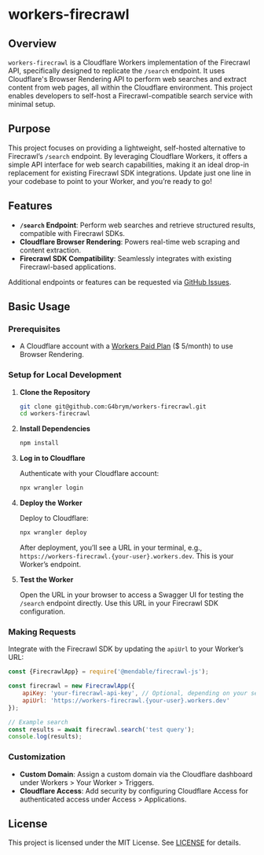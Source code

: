 # workers-firecrawl

## Overview

`workers-firecrawl` is a Cloudflare Workers implementation of the Firecrawl API, specifically designed to replicate the
`/search` endpoint. It uses Cloudflare's Browser Rendering API to perform web searches and extract content from web
pages, all within the Cloudflare environment. This project enables developers to self-host a Firecrawl-compatible search
service with minimal setup.

## Purpose

This project focuses on providing a lightweight, self-hosted alternative to Firecrawl’s `/search` endpoint. By
leveraging Cloudflare Workers, it offers a simple API interface for web search capabilities, making it an ideal drop-in
replacement for existing Firecrawl SDK integrations. Update just one line in your codebase to point to your Worker, and
you’re ready to go!

## Features

- **`/search` Endpoint**: Perform web searches and retrieve structured results, compatible with Firecrawl SDKs.
- **Cloudflare Browser Rendering**: Powers real-time web scraping and content extraction.
- **Firecrawl SDK Compatibility**: Seamlessly integrates with existing Firecrawl-based applications.

Additional endpoints or features can be requested
via [GitHub Issues](https://github.com/G4brym/workers-firecrawl/issues).

## Basic Usage

### Prerequisites

- A Cloudflare account with a [Workers Paid Plan](https://developers.cloudflare.com/workers/platform/pricing/) ($
  5/month) to use Browser Rendering.

### Setup for Local Development

1. **Clone the Repository**

   ```bash
   git clone git@github.com:G4brym/workers-firecrawl.git
   cd workers-firecrawl
   ```

2. **Install Dependencies**

   ```bash
   npm install
   ```

3. **Log in to Cloudflare**

   Authenticate with your Cloudflare account:

   ```bash
   npx wrangler login
   ```

4. **Deploy the Worker**

   Deploy to Cloudflare:

   ```bash
   npx wrangler deploy
   ```

   After deployment, you’ll see a URL in your terminal, e.g., `https://workers-firecrawl.{your-user}.workers.dev`. This
   is your Worker’s endpoint.

5. **Test the Worker**

   Open the URL in your browser to access a Swagger UI for testing the `/search` endpoint directly. Use this URL in your
   Firecrawl SDK configuration.

### Making Requests

Integrate with the Firecrawl SDK by updating the `apiUrl` to your Worker’s URL:

```javascript
const {FirecrawlApp} = require('@mendable/firecrawl-js');

const firecrawl = new FirecrawlApp({
    apiKey: 'your-firecrawl-api-key', // Optional, depending on your setup
    apiUrl: 'https://workers-firecrawl.{your-user}.workers.dev'
});

// Example search
const results = await firecrawl.search('test query');
console.log(results);
```

### Customization

- **Custom Domain**: Assign a custom domain via the Cloudflare dashboard under Workers > Your Worker > Triggers.
- **Cloudflare Access**: Add security by configuring Cloudflare Access for authenticated access under Access >
  Applications.

## License

This project is licensed under the MIT License. See [LICENSE](LICENSE) for details.
